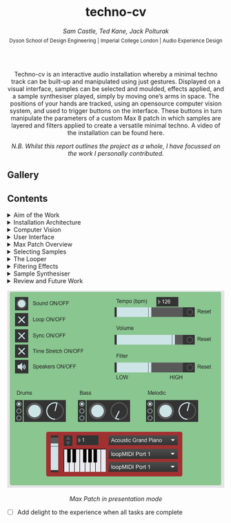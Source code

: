 <h1 align="center">
  techno-cv
  </h1>
 <p align="center">
  <i>Sam Castle, Ted Kane, Jack Polturak</i> <br/>
  <sub>Dyson School of Design Engineering | Imperial College London | Audio Experience Design</sub>
</p>
<br/><br/>
<p align="center">
Techno-cv is an interactive audio installation whereby a minimal techno track can be built-up and manipulated using just gestures. Displayed on a visual interface, samples can be selected and moulded, effects applied, and a sample synthesiser played, simply by moving one’s arms in space. The positions of your hands are tracked, using an opensource computer vision system, and used to trigger buttons on the interface. These buttons in turn manipulate the parameters of a custom Max 8 patch in which samples are layered and filters applied to create a versatile minimal techno. A video of the installation can be found here.
  </p>

 <p align="center">
  <i>N.B. Whilst this report outlines the project as a whole, I have focussed on the work I personally contributed.</i>
  </p>
  
## Gallery


## Contents

<details>
  <summary>Aim of the Work</summary>
  
  ## Aim of the Work
All three of us love dance music AND dancing to music. This project birthed from the thought: what if instead of **dancing to music** you could **dance to create music**? Too long have DJs been constrained to their decks, the aim of this work is to explore whether exciting and commercially viable dance music can be created in a manner that is more **expressive** and **stimulating**.
  <br/><br/>
  <p align="center">
    <img width="600" src="images/thomasbangalter.jpg">
</p>

<p align="center">
  <i>Thomas Bangalter at the decks</i>
</p>
</details>

<details>
  <summary>Installation Architecture</summary>
  
  ## Installation Architecture
  The overall system can be broken down into four major components. Identifying the user’s hands, the user interface, selecting buttons and sending the selections as messages, and building a techno track based on the selected parameters.
  
  Hardware wise, the system technically only requires a laptop with a webcam, however the experience is significantly improved by using a large TV monitor and a loudspeaker for superior audio quality.
  
Here is a high-level system diagram of the installation:
  <br/><br/>
   <p align="center">
    <img width="800" src="images/systemdiagram.png">
</p>

<p align="center">
  <i>High-level system diagram</i>
</p>


</details>


<details>
  <summary>Computer Vision</summary>
  
  ## Computer Vision
To control the interface with gestures the hand positions of the user need to be tracked. To do so, the computer’s webcam is accessed and an opensource pose model was used, Google’s Media Pipe, a highly accurate, and responsive system. With this, the user’s hands are identified and their 2D coordinates on the screen are defined and used to trigger samples and effects. The positions of the hands are shown visually on the screen for the user as a point of reference.

</details>

<details>
  <summary>User Interface</summary>
  
  ## User Interface
With the position of the hands known, a Javascript selection algorithm was used. The interface was built in HTML and hosted on a browser. It consists of an array of buttons to control the techno track. If the correct hand’s XY coordinates fall within a certain known region for a specific button, the Javascript function both lights up the button and changes the value of the object on the interface, and sends a new OSC message to Max to control parts of the patch. These messages are sent via the node.js server which connects the corresponding ports (8080) and transfers the data stream. An example message would be a value between 0-127 for master volume.
  <br/><br/>
 <p align="center">
 <img width="800" src="images/interface.png">
</p>

<p align="center">
  <i>Our user interface</i>
</p>

</details>


<details>
  <summary>Max Patch Overview</summary>
  
  ## Max Patch Overview
As I had prior experience working in Max 8, I created the audio control patch to take in the gesture inputs and build a track from them. The core functionality of the patch is based on a three-track looper which allows you to build up a simple techno track from a predefined set of samples and manipulate parameters such as tempo and volume. In addition, the patch allows you to apply effect filters, high- and lowpass, distorting the sound as DJs often do on their decks. Finally, the patch allows you to play a sample up and down a scale, perfectly in time, over the loop with a synchronised sample synthesiser.
  
Therefore, we can split the functionality of the patch down into four main stages: selecting the samples, looping the samples (and controlling their gain and tempo), applying high and lowpass filters, and playing the sample synth on the predefined scale.
  
**The patch can be controlled with the gesture inputs via the computer vision system or via the Max interface and key presses on the computer keyboard.**
  <br/><br/>
   <p align="center">
    <img width="1000" src="images/toplevelmax.PNG">
</p>

<p align="center">
  <i>Top level of Max patch</i>
</p>  
  <p align="center">
   <img width="600" src="images/pm.PNG">
</p>

<p align="center">
  <i>Patch in presentation mode</i>
</p>  
  <br/><br/>


</details>

<details>
  <summary>Selecting Samples</summary>
  
  ## Selecting Samples
  ### Choosing Coherent Samples
The track is split into three stems: the drumbeat, the bassline, and a melodic line to create polyphony with the bass. For each stem there is a choice of three different samples from which the track can be built, and additionally a stem may be silenced completely. With at least one stem playing there are 63 (4<sup>3</sup> -1) discreet possibilities for the composition, however since each stem’s sample can be switched multiple times mid track, the options are actually fairly extensive. In addition to the looping samples, an appropriate synthesiser sample, for the sample synth element also had to be chosen.
  
The samples were downloaded from the free sample library at BandLab. A great deal of care was taken in picking samples that would sound consonant in all configurations and create a sound appropriate of the genre. The samples themselves were all converted to the same key (C minor) and tempo (126 bpm) before being loaded into the patch. I did this originally using Audacity, applying pitch shift and tempo effects, later realising it could be done directly on the BandLab website before download!

   ### Switching Between Samples
  With the samples chosen, they were loaded into the Max patch. This was achieved using four buffers (**buffer~**), one for each stem and one for the sample synth. Using **radiogroups** a new sample can be loaded into the buffer by clicking on the corresponding dot. Inside the subpatchers **drumsamples**, **basssamples**, and **melodicsamples**, replace messages, calling .wav files from the computer, are sent to the buffer with the **select** function. The new sample carries on playing from the same point in the buffer allowing the track to remain synchronised.
    <br/><br/>
   <p align="center">
    <img width="700" src="images/stemsamples.PNG">
 </p>

 <p align="center">
  <i>Choose between multiple samples for each stem</i>
 </p>  
    <br/><br/>
   <p align="center">
    <img width="700" src="images/drumsamples.PNG">
 </p>

 <p align="center">
  <i>.wav file samples are loaded into the buffers</i>
 </p>  
    <br/><br/>  

To control the sample switches using the computer vision inputs, the patch needed a way to take in that data. The **udpreceive** function (port 8080) takes in streams of OSC data from Javascript, via the Node server, for each stem and channels them into the **receivedata** subpatcher. For each variable the choice of sample (off, 1, 2 or 3) is sent into an **int** function, storing the selection until a beat from the metronome is sent through. Since the data input is a continuous stream, the **change** function is used to only identify when the selection has changed.
  
  <br/><br/>
   <p align="center">
    <img width="700" src="images/cvdata.PNG">
</p>

<p align="center">
  <i>OSC data routed to receivedata subpatch using udpreceive</i>
</p>  
    <br/><br/>
   <p align="center">
    <img width="700" src="images/receivedata.PNG">
</p>

<p align="center">
  <i>Samples are switched on the beat</i>
</p>   

</details>


<details>
  <summary>The Looper</summary>
  
  ## The Looper
The looping function is built around the **groove~** function in Max. This function accesses the buffer to which it is assigned and allows it to be looped. It also allows various parameters to be controlled, with values brought in with **udpreceive** from the Node server. Tempo is controlled by changing the speed of the signal running into **groove~**. The Time Stretch function has been used to stop the samples from changing pitch when the tempo is increased. The volume of the track is controlled by simply scaling a slider to appropriate dB values (-70 to +6) and using the output to drive the master gain. The gain of each stem can be controlled within the patch, to mix the track, however this has been pre-mixed to appropriate values for a good balance.
  
To start building a track each stem loop must be initiated, by selecting ‘Track ON/OFF’. This starts the stems synchronously and silently until the sound for each is turned ion. Technically, the ‘turning on/off’ of the stems is achieved by setting the amplitude of signal to 0, if toggled off, and 1, if toggled on. The ‘Loop’, ‘Sync’, ‘Time Stretch’ and ‘Speakers’ toggles all also must be turned on at the programs start. Since some of the samples are different lengths, the Loop Sync output of **groove~** is used to start the other loops from the beginning whenever the drumbeat reaches the start of the sample. 

</details>


<details>
  <summary>Filtering Effects</summary>
  
  ## Filtering Effects
Lowpass and highpass filtering can be added to the track similarly to the tempo and volume. Using an **if else** function, the upper half of the slider controls the highpass filter and the lower half controls the lowpass filter. Inside the **lowpass_highpass** subpatch, the **filtergraph~** function is used to select the filter shapes, and the slider value (scaled), is used to drive the cut off frequency and gain. With the filter shape defined, the **biquad~** function is used to implement the filter to both audio channels, applying the distinctive sound effect incorporated in most DJ decks. Filtering can be used to hide the transitions between loops to create a seamless audio experience.

</details>

<details>
  <summary>Sample Synthesiser</summary>
  
  ## Sample Synthesiser
The most complex part of the patch is the sample synthesiser. It can be split into three functions: the control of a MIDI keyboard, syncing the notes to the track and using the keyboard to play the sample at different pitches.
  
  ### MIDI Keyboard
The keyboard is played by holding your hand over the desired key on screen. When a key is selected its number is sent through a selector sends out the corresponding MIDI value for the note. The MIDI values here make up the C harmonic minor scale. Next this MIDI value has a defined multiple of 12 added, to shift the note up or down the octave. It is then packaged up with a key velocity value given by the global volume control and sent out as a MIDI message with the **midiformat** function. The note is released in a similar way: a message for the key release is sent through, this time with a key velocity of 0. This cuts the played note off.  

  ### Syncing the Keyboard
The keyboard has been configured to only play in time with the music. This was achieved by syncing it to the main looper with a metronome at the tempo dictated by the tempo slider in ms. The metronome sends out a bang every two beats, but this is only allowed through the **gate** into the **simplekeyboardv2** bpatcher when the computer vision recognises the hand over a key. This means the keyboard will play in time and only when a key is selected. The metronome also sends a delayed bang on the offbeat which triggers the key to be released inside the keyboard bpatcher. 
  
   ### Playing a Sample
With the keyboard playing in time, it can be used to control and manipulate our synth sample. This is done in a custom function I built, called **SampleSynthv2**. The **notein** function receives our MIDI note-on and note-off messages from the keyboard and sends them into **SampleSynthv2**. Inside the MIDI messages are unpacked into note number and key velocity (i.e. volume). If the volume is non-zero, indicating a key has been selected, a message to start playing the sample loaded in the synth buffer is sent out. The volume is also scaled to decibels and used to control the live gain of the sample.
  
The MIDI note number is converted to frequency (**mtof**), and then divided by the frequency of C4. This creates a scaling factor with which the sample can be pitch shifted, to play the sample at the pitch of the note played. The playback speed of the sample is also defined by the main tempo slider for the patch, with **Timestretch** again being applied to ensure any change to the tempo will not affect the pitch of the sample.

  
</details>




<details>
  <summary>Review and Future Work</summary>
  
  ## Future Work and Improvements
  Techno-cv is an interactive audio installation whereby a minimal techno track can be built-up and manipulated using just gestures. Displayed on a visual interface, samples can be selected and moulded, effects applied, and a sample synthesiser played, simply by moving one’s arms in space. The positions of your limbs are tracked using an opensource computer vision system, with the positions of your hands used to trigger buttons on the interface. These buttons in turn manipulate the parameters of a custom Max 8 patch in which samples are layered and filters applied to create a versatile minimal techno.
</details>


<p align="center">
    <img width="600" src="images/pm.PNG">
</p>

<p align="center">
  <i>Max Patch in presentation mode</i>
</p>



- [ ] Add delight to the experience when all tasks are complete

